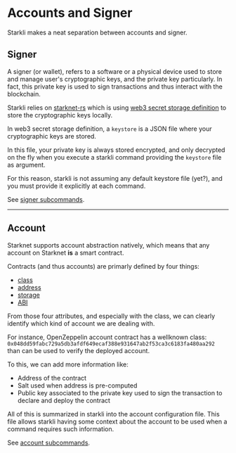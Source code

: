 # Accounts and Signer

Starkli makes a neat separation between accounts and signer.

## Signer

A signer (or wallet), refers to a software or a physical device used to store and manage
user's cryptographic keys, and the private key particularly. In fact, this private key
is used to sign transactions and thus interact with the blockchain.  

Starkli relies on [starknet-rs](https://github.com/xJonathanLEI/starknet-rs)
which is using  [web3 secret storage definition](
https://ethereum.org/en/developers/docs/data-structures-and-encoding/web3-secret-storage/)
to store the cryptographic keys locally.  

In web3 secret storage definition, a `keystore` is a JSON file
where your cryptographic keys are stored.

In this file, your private key is always stored encrypted,
and only decrypted on the fly when you execute a starkli
command providing the `keystore` file as argument.

For this reason, starkli is not assuming any default keystore
file (yet?), and you must provide it explicitly at each command.

See [signer subcommands](subcommands/signer.md).


---

## Account

Starknet supports account abstraction natively, which means that
any account on Starknet **is** a smart contract.  

Contracts (and thus accounts) are primarly defined by four things:
* [class](https://docs.starknet.io/documentation/architecture_and_concepts/Contracts/contract-classes/)
* [address](https://docs.starknet.io/documentation/architecture_and_concepts/Contracts/contract-address/)
* [storage](https://docs.starknet.io/documentation/architecture_and_concepts/Contracts/contract-storage/)
* [ABI](https://docs.starknet.io/documentation/architecture_and_concepts/Contracts/contract-abi/)

From those four attributes, and especially with the class, we can clearly
identify which kind of account we are dealing with.

For instance, OpenZeppelin account contract has a wellknown class:
`0x048dd59fabc729a5db3afdf649ecaf388e931647ab2f53ca3c6183fa480aa292` than can be used
to verify the deployed account.

To this, we can add more information like:

* Address of the contract
* Salt used when address is pre-computed
* Public key associated to the private key used to sign the transaction to declare and deploy the contract

All of this is summarized in starkli into the account configuration file.
This file allows starkli having some context about the account to be used when
a command requires such information.

See [account subcommands](subcommands/account.md).
